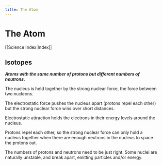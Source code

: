 ```yaml
---
title: The Atom
---
```

# The Atom
[[Science Index|Index]]

## Isotopes
***Atoms with the same number of protons but different numbers of neutrons.***

The nucleus is held together by the strong nuclear force, the force between two nucleons.

The electrostatic force pushes the nucleus apart (protons repel each other) but the strong nuclear force wins over short distances.

Electrostatic attraction holds the electrons in their energy levels around the nucleus.


Protons repel each other, so the strong nuclear force can only hold a nucleus together when there are enough neutrons in the nucleus to space the protons out.

The numbers of protons and neutrons need to be just right.
Some nuclei are naturally unstable, and break apart, emitting particles and/or energy.


